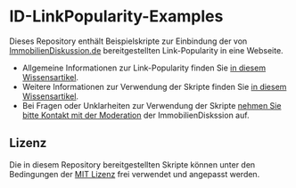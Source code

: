 ID-LinkPopularity-Examples
==========================

Dieses Repository enthält Beispielskripte zur Einbindung der von
[ImmobilienDiskussion.de](https://immobiliendiskussion.de) bereitgestellten
Link-Popularity in eine Webseite.

-   Allgemeine Informationen zur Link-Popularity finden Sie
    [in diesem Wissensartikel](https://immobiliendiskussion.de/wiki/idisk-link-popularity).
-   Weitere Informationen zur Verwendung der Skripte finden Sie
    [in diesem Wissensartikel](https://immobiliendiskussion.de/wiki/idisk-link-popularity-php).
-   Bei Fragen oder Unklarheiten zur Verwendung der Skripte
    [nehmen Sie bitte Kontakt mit der Moderation](https://immobiliendiskussion.de/contact)
    der ImmobilienDiskssion auf.

Lizenz
------

Die in diesem Repository bereitgestellten Skripte können unter den Bedingungen
der [MIT Lizenz](https://opensource.org/licenses/MIT) frei verwendet und
angepasst werden.
